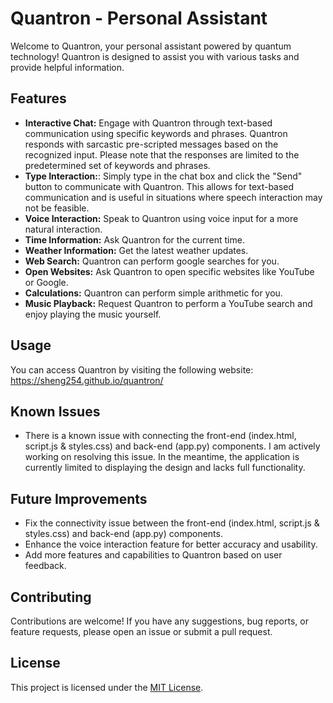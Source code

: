 # Quantron - Personal Assistant
Welcome to Quantron, your personal assistant powered by quantum technology! Quantron is designed to assist you with various tasks and provide helpful information.

## Features
- **Interactive Chat:** Engage with Quantron through text-based communication using specific keywords and phrases. Quantron responds with sarcastic pre-scripted messages based on the recognized input. Please note that the responses are limited to the predetermined set of keywords and phrases.
- **Type Interaction:**: Simply type in the chat box and click the "Send" button to communicate with Quantron. This allows for text-based communication and is useful in situations where speech interaction may not be feasible.
- **Voice Interaction:** Speak to Quantron using voice input for a more natural interaction. 
- **Time Information:** Ask Quantron for the current time.
- **Weather Information:** Get the latest weather updates.
- **Web Search:** Quantron can perform google searches for you.
- **Open Websites:** Ask Quantron to open specific websites like YouTube or Google.
- **Calculations:** Quantron can perform simple arithmetic for you.
- **Music Playback:** Request Quantron to perform a YouTube search and enjoy playing the music yourself.

## Usage
You can access Quantron by visiting the following website: https://sheng254.github.io/quantron/


## Known Issues
- There is a known issue with connecting the front-end (index.html, script.js & styles.css) and back-end (app.py) components. I am actively working on resolving this issue. In the meantime, the application is currently limited to displaying the design and lacks full functionality.

## Future Improvements
- Fix the connectivity issue between the front-end (index.html, script.js & styles.css) and back-end (app.py) components.
- Enhance the voice interaction feature for better accuracy and usability.
- Add more features and capabilities to Quantron based on user feedback.

## Contributing
Contributions are welcome! If you have any suggestions, bug reports, or feature requests, please open an issue or submit a pull request.

## License
This project is licensed under the [MIT License](LICENSE).
